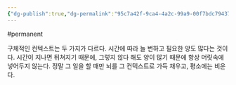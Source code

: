 ```yaml
---
{"dg-publish":true,"dg-permalink":"95c7a42f-9ca4-4a2c-99a9-00f7bdc79437","permalink":"/95c7a42f-9ca4-4a2c-99a9-00f7bdc79437/","dgHomeLink":true,"dgPassFrontmatter":false}
---
```


#permanent 

구체적인 컨텍스트는 두 가지가 다르다. 시간에 따라 늘 변하고 필요한 양도 많다는 것이다. 시간이 지나면 뒤쳐지기 때문에, 그렇지 않다 해도 양이 많기 때문에 항상 머릿속에 넣어두지 않는다. 정말 그 일을 할 때만 뇌를 그 컨텍스트로 가득 채우고, 평소에는 비운다.
